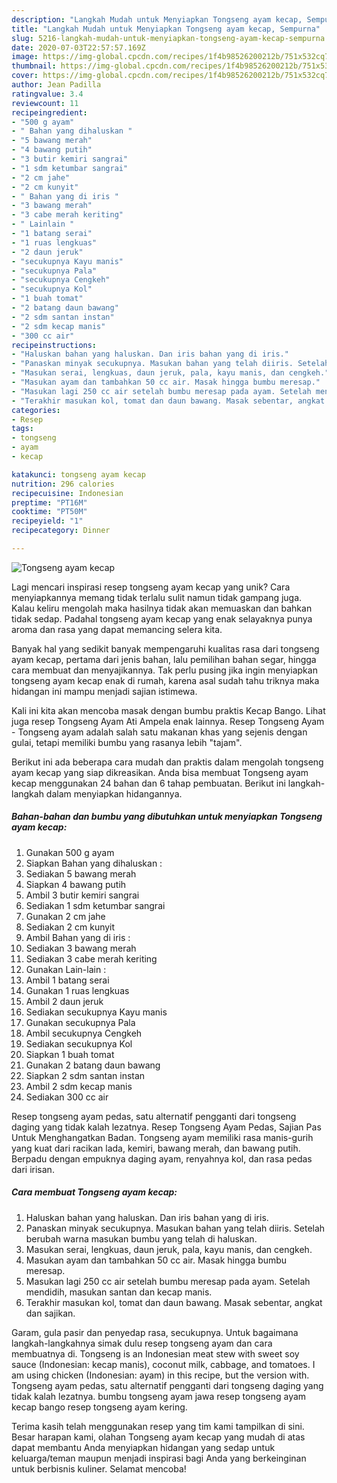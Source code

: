 ```yaml
---
description: "Langkah Mudah untuk Menyiapkan Tongseng ayam kecap, Sempurna"
title: "Langkah Mudah untuk Menyiapkan Tongseng ayam kecap, Sempurna"
slug: 5216-langkah-mudah-untuk-menyiapkan-tongseng-ayam-kecap-sempurna
date: 2020-07-03T22:57:57.169Z
image: https://img-global.cpcdn.com/recipes/1f4b98526200212b/751x532cq70/tongseng-ayam-kecap-foto-resep-utama.jpg
thumbnail: https://img-global.cpcdn.com/recipes/1f4b98526200212b/751x532cq70/tongseng-ayam-kecap-foto-resep-utama.jpg
cover: https://img-global.cpcdn.com/recipes/1f4b98526200212b/751x532cq70/tongseng-ayam-kecap-foto-resep-utama.jpg
author: Jean Padilla
ratingvalue: 3.4
reviewcount: 11
recipeingredient:
- "500 g ayam"
- " Bahan yang dihaluskan "
- "5 bawang merah"
- "4 bawang putih"
- "3 butir kemiri sangrai"
- "1 sdm ketumbar sangrai"
- "2 cm jahe"
- "2 cm kunyit"
- " Bahan yang di iris "
- "3 bawang merah"
- "3 cabe merah keriting"
- " Lainlain "
- "1 batang serai"
- "1 ruas lengkuas"
- "2 daun jeruk"
- "secukupnya Kayu manis"
- "secukupnya Pala"
- "secukupnya Cengkeh"
- "secukupnya Kol"
- "1 buah tomat"
- "2 batang daun bawang"
- "2 sdm santan instan"
- "2 sdm kecap manis"
- "300 cc air"
recipeinstructions:
- "Haluskan bahan yang haluskan. Dan iris bahan yang di iris."
- "Panaskan minyak secukupnya. Masukan bahan yang telah diiris. Setelah berubah warna masukan bumbu yang telah di haluskan."
- "Masukan serai, lengkuas, daun jeruk, pala, kayu manis, dan cengkeh."
- "Masukan ayam dan tambahkan 50 cc air. Masak hingga bumbu meresap."
- "Masukan lagi 250 cc air setelah bumbu meresap pada ayam. Setelah mendidih, masukan santan dan kecap manis."
- "Terakhir masukan kol, tomat dan daun bawang. Masak sebentar, angkat dan sajikan."
categories:
- Resep
tags:
- tongseng
- ayam
- kecap

katakunci: tongseng ayam kecap 
nutrition: 296 calories
recipecuisine: Indonesian
preptime: "PT16M"
cooktime: "PT50M"
recipeyield: "1"
recipecategory: Dinner

---
```



![Tongseng ayam kecap](https://img-global.cpcdn.com/recipes/1f4b98526200212b/751x532cq70/tongseng-ayam-kecap-foto-resep-utama.jpg)

Lagi mencari inspirasi resep tongseng ayam kecap yang unik? Cara menyiapkannya memang tidak terlalu sulit namun tidak gampang juga. Kalau keliru mengolah maka hasilnya tidak akan memuaskan dan bahkan tidak sedap. Padahal tongseng ayam kecap yang enak selayaknya punya aroma dan rasa yang dapat memancing selera kita.

Banyak hal yang sedikit banyak mempengaruhi kualitas rasa dari tongseng ayam kecap, pertama dari jenis bahan, lalu pemilihan bahan segar, hingga cara membuat dan menyajikannya. Tak perlu pusing jika ingin menyiapkan tongseng ayam kecap enak di rumah, karena asal sudah tahu triknya maka hidangan ini mampu menjadi sajian istimewa.

Kali ini kita akan mencoba masak dengan bumbu praktis Kecap Bango. Lihat juga resep Tongseng Ayam Ati Ampela enak lainnya. Resep Tongseng Ayam - Tongseng ayam adalah salah satu makanan khas yang sejenis dengan gulai, tetapi memiliki bumbu yang rasanya lebih &#34;tajam&#34;.


Berikut ini ada beberapa cara mudah dan praktis dalam mengolah tongseng ayam kecap yang siap dikreasikan. Anda bisa membuat Tongseng ayam kecap menggunakan 24 bahan dan 6 tahap pembuatan. Berikut ini langkah-langkah dalam menyiapkan hidangannya.

<!--inarticleads1-->

##### Bahan-bahan dan bumbu yang dibutuhkan untuk menyiapkan Tongseng ayam kecap:

1. Gunakan 500 g ayam
1. Siapkan  Bahan yang dihaluskan :
1. Sediakan 5 bawang merah
1. Siapkan 4 bawang putih
1. Ambil 3 butir kemiri sangrai
1. Sediakan 1 sdm ketumbar sangrai
1. Gunakan 2 cm jahe
1. Sediakan 2 cm kunyit
1. Ambil  Bahan yang di iris :
1. Sediakan 3 bawang merah
1. Sediakan 3 cabe merah keriting
1. Gunakan  Lain-lain :
1. Ambil 1 batang serai
1. Gunakan 1 ruas lengkuas
1. Ambil 2 daun jeruk
1. Sediakan secukupnya Kayu manis
1. Gunakan secukupnya Pala
1. Ambil secukupnya Cengkeh
1. Sediakan secukupnya Kol
1. Siapkan 1 buah tomat
1. Gunakan 2 batang daun bawang
1. Siapkan 2 sdm santan instan
1. Ambil 2 sdm kecap manis
1. Sediakan 300 cc air


Resep tongseng ayam pedas, satu alternatif pengganti dari tongseng daging yang tidak kalah lezatnya. Resep Tongseng Ayam Pedas, Sajian Pas Untuk Menghangatkan Badan. Tongseng ayam memiliki rasa manis-gurih yang kuat dari racikan lada, kemiri, bawang merah, dan bawang putih. Berpadu dengan empuknya daging ayam, renyahnya kol, dan rasa pedas dari irisan. 

<!--inarticleads2-->

##### Cara membuat Tongseng ayam kecap:

1. Haluskan bahan yang haluskan. Dan iris bahan yang di iris.
1. Panaskan minyak secukupnya. Masukan bahan yang telah diiris. Setelah berubah warna masukan bumbu yang telah di haluskan.
1. Masukan serai, lengkuas, daun jeruk, pala, kayu manis, dan cengkeh.
1. Masukan ayam dan tambahkan 50 cc air. Masak hingga bumbu meresap.
1. Masukan lagi 250 cc air setelah bumbu meresap pada ayam. Setelah mendidih, masukan santan dan kecap manis.
1. Terakhir masukan kol, tomat dan daun bawang. Masak sebentar, angkat dan sajikan.


Garam, gula pasir dan penyedap rasa, secukupnya. Untuk bagaimana langkah-langkahnya simak dulu resep tongseng ayam dan cara membuatnya di. Tongseng is an Indonesian meat stew with sweet soy sauce (Indonesian: kecap manis), coconut milk, cabbage, and tomatoes. I am using chicken (Indonesian: ayam) in this recipe, but the version with. Tongseng ayam pedas, satu alternatif pengganti dari tongseng daging yang tidak kalah lezatnya. bumbu tongseng ayam jawa resep tongseng ayam kecap bango resep tongseng ayam kering. 

Terima kasih telah menggunakan resep yang tim kami tampilkan di sini. Besar harapan kami, olahan Tongseng ayam kecap yang mudah di atas dapat membantu Anda menyiapkan hidangan yang sedap untuk keluarga/teman maupun menjadi inspirasi bagi Anda yang berkeinginan untuk berbisnis kuliner. Selamat mencoba!
